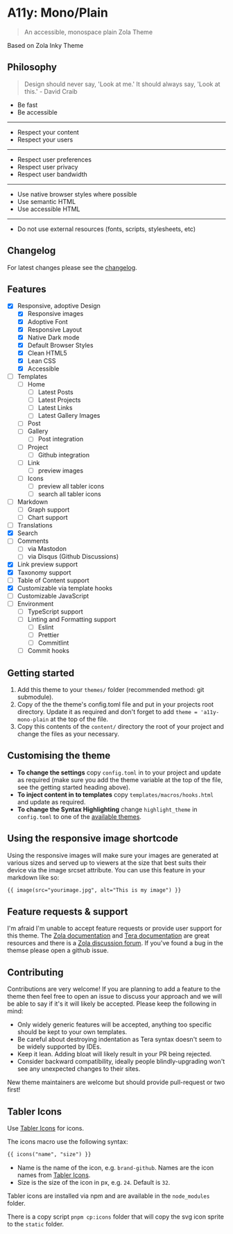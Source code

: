 
# A11y: Mono/Plain

> An accessible, monospace plain Zola Theme

Based on Zola Inky Theme

## Philosophy

> Design should never say, 'Look at me.' It should always say, 'Look at this.' - David Craib

- Be fast
- Be accessible

---

- Respect your content
- Respect your users

---

- Respect user preferences
- Respect user privacy
- Respect user bandwidth
  
---

- Use native browser styles where possible
- Use semantic HTML
- Use accessible HTML

---

- Do not use external resources (fonts, scripts, stylesheets, etc)

## Changelog

For latest changes please see the [changelog](CHANGELOG.md).

## Features

- [x] Responsive, adoptive Design
  - [x] Responsive images
  - [x] Adoptive Font
  - [x] Responsive Layout
  - [x] Native Dark mode
  - [x] Default Browser Styles
  - [x] Clean HTML5
  - [x] Lean CSS
  - [x] Accessible
- [ ] Templates
  - [ ] Home
    - [ ] Latest Posts
    - [ ] Latest Projects
    - [ ] Latest Links
    - [ ] Latest Gallery Images
  - [ ] Post
  - [ ] Gallery
    - [ ] Post integration
  - [ ] Project
    - [ ] Github integration
  - [ ] Link
    - [ ] preview images
  - [ ] Icons
    - [ ] preview all tabler icons
    - [ ] search all tabler icons
- [ ] Markdown
  - [ ] Graph support
  - [ ] Chart support
- [ ] Translations
- [x] Search
- [ ] Comments
  - [ ] via Mastodon
  - [ ] via Disqus (Github Discussions)
- [x] Link preview support
- [x] Taxonomy support
- [ ] Table of Content support
- [x] Customizable via template hooks
- [ ] Customizable JavaScript
- [ ] Environment
  - [ ] TypeScript support
  - [ ] Linting and Formatting support
    - [ ] Eslint
    - [ ] Prettier
    - [ ] Commitlint
  - [ ] Commit hooks

## Getting started

1. Add this theme to your `themes/` folder (recommended method: git submodule).
2. Copy of the the theme's config.toml file and put in your projects root directory. Update it as required and don't forget to add `theme = 'a11y-mono-plain` at the top of the file.
3. Copy this contents of the `content/` directory the root of your project and change the files as your necessary.

## Customising the theme

- __To change the settings__ copy `config.toml` in to your project and update as required (make sure you add the theme variable at the top of the file, see the getting started heading above).
- __To inject content in to templates__ copy `templates/macros/hooks.html` and update as required.
- __To change the Syntax Highlighting__ change `highlight_theme` in `config.toml` to one of the [available themes](https://github.com/getzola/zola/tree/master/sublime/themes).
  
## Using the responsive image shortcode

Using the responsive images will make sure your images are generated at various sizes and served up to viewers at the size that best suits their device via the image srcset attribute. You can use this feature in your markdown like so:

```md
{{ image(src="yourimage.jpg", alt="This is my image") }}
```

## Feature requests & support

I'm afraid I'm unable to accept feature requests or provide user support for this theme. The [Zola documentation](https://www.getzola.org/documentation/getting-started/overview/) and [Tera documentation](https://tera.netlify.app/docs/) are great resources and there is a [Zola discussion forum](https://zola.discourse.group/). If you've found a bug in the themse please open a github issue.

## Contributing

Contributions are very welcome! If you are planning to add a feature to the theme then feel free to open an issue to discuss your approach and we will be able to say if it's it will likely be accepted. Please keep the following in mind:

- Only widely generic features will be accepted, anything too specific should be kept to your own templates.
- Be careful about destroying indentation as Tera syntax doesn't seem to be widely supported by IDEs.
- Keep it lean. Adding bloat will likely result in your PR being rejected.
- Consider backward compatibility, ideally people blindly-upgrading won't see any unexpected changes to their sites.

New theme maintainers are welcome but should provide pull-request or two first!

## Tabler Icons

Use [Tabler Icons](https://tabler.io/icons) for icons.

The icons macro use the following syntax:

```md
{{ icons("name", "size") }}
```

- Name is the name of the icon, e.g. `brand-github`. Names are the icon names from [Tabler Icons]([https://tabler.io/icons).
- Size is the size of the icon in px, e.g. `24`. Default is `32`.
  
Tabler icons are installed via npm and are available in the `node_modules` folder.

There is a copy script `pnpm cp:icons` folder that will copy the svg icon sprite
to the `static` folder.
